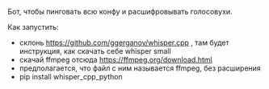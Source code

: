 Бот, чтобы пинговать всю конфу и расшифровывать голосовухи.

Как запустить:

 * склонь https://github.com/ggerganov/whisper.cpp , там будет инструкция, как скачать себе whisper small
 * скачай ffmpeg отсюда https://ffmpeg.org/download.html
 * предполагается, что файл с ним называется ffmpeg, без расширения
 * pip install whisper_cpp_python

